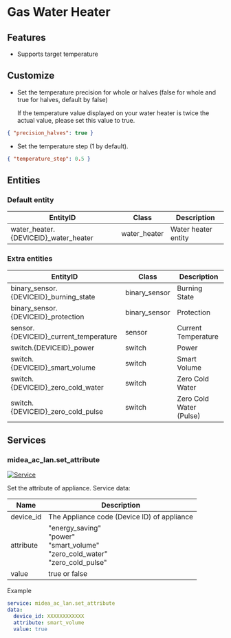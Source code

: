 # Gas Water Heater

## Features

- Supports target temperature

## Customize

- Set the temperature precision for whole or halves (false for whole and true for halves, default by false)

  If the temperature value displayed on your water heater is twice the actual value, please set this value to true.

```json
{ "precision_halves": true }
```

- Set the temperature step (1 by default).

```json
{ "temperature_step": 0.5 }
```

## Entities

### Default entity

| EntityID                              | Class        | Description         |
| ------------------------------------- | ------------ | ------------------- |
| water_heater.{DEVICEID}\_water_heater | water_heater | Water heater entity |

### Extra entities

| EntityID                                | Class         | Description             |
| --------------------------------------- | ------------- | ----------------------- |
| binary_sensor.{DEVICEID}\_burning_state | binary_sensor | Burning State           |
| binary_sensor.{DEVICEID}\_protection    | binary_sensor | Protection              |
| sensor.{DEVICEID}\_current_temperature  | sensor        | Current Temperature     |
| switch.{DEVICEID}\_power                | switch        | Power                   |
| switch.{DEVICEID}\_smart_volume         | switch        | Smart Volume            |
| switch.{DEVICEID}\_zero_cold_water      | switch        | Zero Cold Water         |
| switch.{DEVICEID}\_zero_cold_pulse      | switch        | Zero Cold Water (Pulse) |

## Services

### midea_ac_lan.set_attribute

[![Service](https://my.home-assistant.io/badges/developer_call_service.svg)](https://my.home-assistant.io/redirect/developer_call_service/?service=midea_ac_lan.set_attribute)

Set the attribute of appliance. Service data:

| Name      | Description                                                                                 |
| --------- | ------------------------------------------------------------------------------------------- |
| device_id | The Appliance code (Device ID) of appliance                                                 |
| attribute | "energy_saving"<br/>"power"<br />"smart_volume"<br/>"zero_cold_water"<br/>"zero_cold_pulse" |
| value     | true or false                                                                               |

Example

```yaml
service: midea_ac_lan.set_attribute
data:
  device_id: XXXXXXXXXXXX
  attribute: smart_volume
  value: true
```
